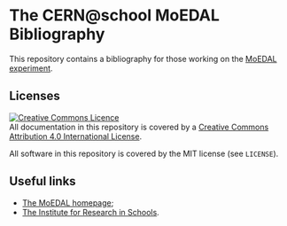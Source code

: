 # The CERN@school MoEDAL Bibliography
This repository contains a bibliography for those working on
the [MoEDAL experiment](http://moedal.web.cern.ch).


## Licenses
<a rel="license" href="http://creativecommons.org/licenses/by/4.0/"><img alt="Creative Commons Licence" style="border-width:0" src="https://i.creativecommons.org/l/by/4.0/88x31.png" /></a>
<br />
All documentation in this repository is covered by a
<a rel="license" href="http://creativecommons.org/licenses/by/4.0/">Creative Commons Attribution 4.0 International License</a>.

All software in this repository is covered by the MIT license (see `LICENSE`).


## Useful links

* [The MoEDAL homepage](http://moedal.web.cern.ch);
* [The Institute for Research in Schools](http://researchinschools.org).

